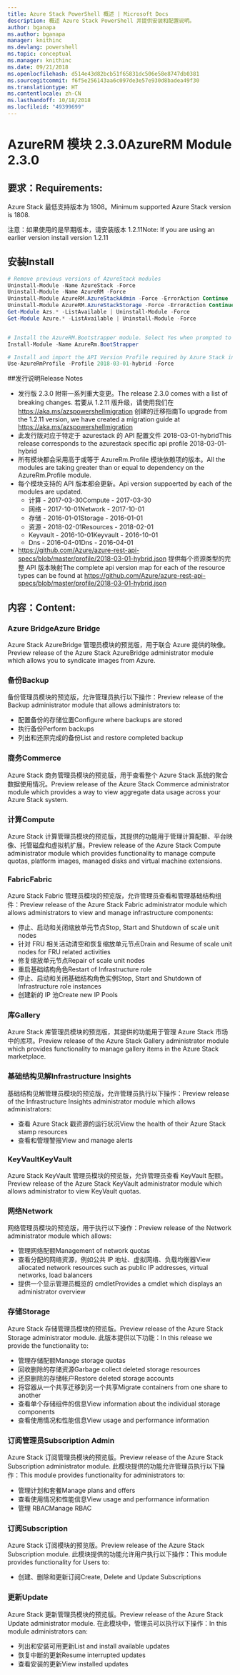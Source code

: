 ```yaml
---
title: Azure Stack PowerShell 概述 | Microsoft Docs
description: 概述 Azure Stack PowerShell 并提供安装和配置说明。
author: bganapa
ms.author: bganapa
manager: knithinc
ms.devlang: powershell
ms.topic: conceptual
ms.manager: knithinc
ms.date: 09/21/2018
ms.openlocfilehash: d514e43d82bcb51f65831dc506e58e8747db0381
ms.sourcegitcommit: f6f5e256143aa6c097de3e57e930d8badea49f30
ms.translationtype: HT
ms.contentlocale: zh-CN
ms.lasthandoff: 10/18/2018
ms.locfileid: "49399699"
---
```

# <a name="azurerm-module-230"></a><span data-ttu-id="9bd40-103">AzureRM 模块 2.3.0</span><span class="sxs-lookup"><span data-stu-id="9bd40-103">AzureRM Module 2.3.0</span></span>

## <a name="requirements"></a><span data-ttu-id="9bd40-104">要求：</span><span class="sxs-lookup"><span data-stu-id="9bd40-104">Requirements:</span></span>
<span data-ttu-id="9bd40-105">Azure Stack 最低支持版本为 1808。</span><span class="sxs-lookup"><span data-stu-id="9bd40-105">Minimum supported Azure Stack version is 1808.</span></span>

<span data-ttu-id="9bd40-106">注意：如果使用的是早期版本，请安装版本 1.2.11</span><span class="sxs-lookup"><span data-stu-id="9bd40-106">Note: If you are using an earlier version install version 1.2.11</span></span>


## <a name="install"></a><span data-ttu-id="9bd40-107">安装</span><span class="sxs-lookup"><span data-stu-id="9bd40-107">Install</span></span>
```powershell
# Remove previous versions of AzureStack modules
Uninstall-Module -Name AzureStack -Force 
Uninstall-Module -Name AzureRM -Force 
Uninstall-Module AzureRM.AzureStackAdmin -Force -ErrorAction Continue
Uninstall-Module AzureRM.AzureStackStorage -Force -ErrorAction Continue
Get-Module Azs.* -ListAvailable | Uninstall-Module -Force
Get-Module Azure.* -ListAvailable | Uninstall-Module -Force


# Install the AzureRM.Bootstrapper module. Select Yes when prompted to install NuGet
Install-Module -Name AzureRm.BootStrapper

# Install and import the API Version Profile required by Azure Stack into the current PowerShell session.
Use-AzureRmProfile -Profile 2018-03-01-hybrid -Force

```

##<a name="release-notes"></a><span data-ttu-id="9bd40-108">发行说明</span><span class="sxs-lookup"><span data-stu-id="9bd40-108">Release Notes</span></span>
* <span data-ttu-id="9bd40-109">发行版 2.3.0 附带一系列重大变更。</span><span class="sxs-lookup"><span data-stu-id="9bd40-109">The release 2.3.0 comes with a list of breaking changes.</span></span> <span data-ttu-id="9bd40-110">若要从 1.2.11 版升级，请使用我们在 https://aka.ms/azspowershellmigration 创建的迁移指南</span><span class="sxs-lookup"><span data-stu-id="9bd40-110">To upgrade from the 1.2.11 version, we have created a migration guide at https://aka.ms/azspowershellmigration</span></span>
* <span data-ttu-id="9bd40-111">此发行版对应于特定于 azurestack 的 API 配置文件 2018-03-01-hybrid</span><span class="sxs-lookup"><span data-stu-id="9bd40-111">This release corresponds to the azurestack specific api profile 2018-03-01-hybrid</span></span>
* <span data-ttu-id="9bd40-112">所有模块都会采用高于或等于 AzureRm.Profile 模块依赖项的版本。</span><span class="sxs-lookup"><span data-stu-id="9bd40-112">All the modules are taking greater than or equal to dependency on the AzureRm.Profile module.</span></span>
* <span data-ttu-id="9bd40-113">每个模块支持的 API 版本都会更新。</span><span class="sxs-lookup"><span data-stu-id="9bd40-113">Api version suppoerted by  each of the modules are updated.</span></span> 
    * <span data-ttu-id="9bd40-114">计算 - 2017-03-30</span><span class="sxs-lookup"><span data-stu-id="9bd40-114">Compute - 2017-03-30</span></span>
    * <span data-ttu-id="9bd40-115">网络 - 2017-10-01</span><span class="sxs-lookup"><span data-stu-id="9bd40-115">Network - 2017-10-01</span></span>
    * <span data-ttu-id="9bd40-116">存储 - 2016-01-01</span><span class="sxs-lookup"><span data-stu-id="9bd40-116">Storage - 2016-01-01</span></span>
    * <span data-ttu-id="9bd40-117">资源 - 2018-02-01</span><span class="sxs-lookup"><span data-stu-id="9bd40-117">Resources - 2018-02-01</span></span>
    * <span data-ttu-id="9bd40-118">Keyvault - 2016-10-01</span><span class="sxs-lookup"><span data-stu-id="9bd40-118">Keyvault - 2016-10-01</span></span>
    * <span data-ttu-id="9bd40-119">Dns - 2016-04-01</span><span class="sxs-lookup"><span data-stu-id="9bd40-119">Dns - 2016-04-01</span></span>
* <span data-ttu-id="9bd40-120">https://github.com/Azure/azure-rest-api-specs/blob/master/profile/2018-03-01-hybrid.json 提供每个资源类型的完整 API 版本映射</span><span class="sxs-lookup"><span data-stu-id="9bd40-120">The complete api version map for each of the resource types can be found at https://github.com/Azure/azure-rest-api-specs/blob/master/profile/2018-03-01-hybrid.json</span></span>

## <a name="content"></a><span data-ttu-id="9bd40-121">内容：</span><span class="sxs-lookup"><span data-stu-id="9bd40-121">Content:</span></span>
### <a name="azure-bridge"></a><span data-ttu-id="9bd40-122">Azure Bridge</span><span class="sxs-lookup"><span data-stu-id="9bd40-122">Azure Bridge</span></span>
<span data-ttu-id="9bd40-123">Azure Stack AzureBridge 管理员模块的预览版，用于联合 Azure 提供的映像。</span><span class="sxs-lookup"><span data-stu-id="9bd40-123">Preview release of the Azure Stack AzureBridge administrator module which allows you to syndicate images from Azure.</span></span>

### <a name="backup"></a><span data-ttu-id="9bd40-124">备份</span><span class="sxs-lookup"><span data-stu-id="9bd40-124">Backup</span></span>
<span data-ttu-id="9bd40-125">备份管理员模块的预览版，允许管理员执行以下操作：</span><span class="sxs-lookup"><span data-stu-id="9bd40-125">Preview release of the Backup administrator module that allows administrators to:</span></span>
- <span data-ttu-id="9bd40-126">配置备份的存储位置</span><span class="sxs-lookup"><span data-stu-id="9bd40-126">Configure where backups are stored</span></span>
- <span data-ttu-id="9bd40-127">执行备份</span><span class="sxs-lookup"><span data-stu-id="9bd40-127">Perform backups</span></span>
- <span data-ttu-id="9bd40-128">列出和还原完成的备份</span><span class="sxs-lookup"><span data-stu-id="9bd40-128">List and restore completed backup</span></span>

### <a name="commerce"></a><span data-ttu-id="9bd40-129">商务</span><span class="sxs-lookup"><span data-stu-id="9bd40-129">Commerce</span></span>
<span data-ttu-id="9bd40-130">Azure Stack 商务管理员模块的预览版，用于查看整个 Azure Stack 系统的聚合数据使用情况。</span><span class="sxs-lookup"><span data-stu-id="9bd40-130">Preview release of the Azure Stack Commerce administrator module which provides a way to view aggregate data usage across your Azure Stack system.</span></span>

### <a name="compute"></a><span data-ttu-id="9bd40-131">计算</span><span class="sxs-lookup"><span data-stu-id="9bd40-131">Compute</span></span>
<span data-ttu-id="9bd40-132">Azure Stack 计算管理员模块的预览版，其提供的功能用于管理计算配额、平台映像、托管磁盘和虚拟机扩展。</span><span class="sxs-lookup"><span data-stu-id="9bd40-132">Preview release of the Azure Stack Compute administrator module which provides functionality to manage compute quotas, platform images, managed disks and virtual machine extensions.</span></span>

### <a name="fabric"></a><span data-ttu-id="9bd40-133">Fabric</span><span class="sxs-lookup"><span data-stu-id="9bd40-133">Fabric</span></span>
<span data-ttu-id="9bd40-134">Azure Stack Fabric 管理员模块的预览版，允许管理员查看和管理基础结构组件：</span><span class="sxs-lookup"><span data-stu-id="9bd40-134">Preview release of the Azure Stack Fabric administrator module which allows administrators to view and manage infrastructure components:</span></span>
- <span data-ttu-id="9bd40-135">停止、启动和关闭缩放单元节点</span><span class="sxs-lookup"><span data-stu-id="9bd40-135">Stop, Start and Shutdown of scale unit nodes</span></span>
- <span data-ttu-id="9bd40-136">针对 FRU 相关活动清空和恢复缩放单元节点</span><span class="sxs-lookup"><span data-stu-id="9bd40-136">Drain and Resume of scale unit nodes for FRU related activities</span></span>
- <span data-ttu-id="9bd40-137">修复缩放单元节点</span><span class="sxs-lookup"><span data-stu-id="9bd40-137">Repair of scale unit nodes</span></span>
- <span data-ttu-id="9bd40-138">重启基础结构角色</span><span class="sxs-lookup"><span data-stu-id="9bd40-138">Restart of Infrastructure role</span></span>
- <span data-ttu-id="9bd40-139">停止、启动和关闭基础结构角色实例</span><span class="sxs-lookup"><span data-stu-id="9bd40-139">Stop, Start and Shutdown of Infrastructure role instances</span></span>
- <span data-ttu-id="9bd40-140">创建新的 IP 池</span><span class="sxs-lookup"><span data-stu-id="9bd40-140">Create new IP Pools</span></span>


### <a name="gallery"></a><span data-ttu-id="9bd40-141">库</span><span class="sxs-lookup"><span data-stu-id="9bd40-141">Gallery</span></span>
<span data-ttu-id="9bd40-142">Azure Stack 库管理员模块的预览版，其提供的功能用于管理 Azure Stack 市场中的库项。</span><span class="sxs-lookup"><span data-stu-id="9bd40-142">Preview release of the Azure Stack Gallery administrator module which provides functionality to manage gallery items in the Azure Stack marketplace.</span></span>

### <a name="infrastructure-insights"></a><span data-ttu-id="9bd40-143">基础结构见解</span><span class="sxs-lookup"><span data-stu-id="9bd40-143">Infrastructure Insights</span></span>
<span data-ttu-id="9bd40-144">基础结构见解管理员模块的预览版，允许管理员执行以下操作：</span><span class="sxs-lookup"><span data-stu-id="9bd40-144">Preview release of the Infrastructure Insights administrator module which allows administrators:</span></span>
- <span data-ttu-id="9bd40-145">查看 Azure Stack 戳资源的运行状况</span><span class="sxs-lookup"><span data-stu-id="9bd40-145">View the health of their Azure Stack stamp resources</span></span>
- <span data-ttu-id="9bd40-146">查看和管理警报</span><span class="sxs-lookup"><span data-stu-id="9bd40-146">View and manage alerts</span></span>

### <a name="keyvault"></a><span data-ttu-id="9bd40-147">KeyVault</span><span class="sxs-lookup"><span data-stu-id="9bd40-147">KeyVault</span></span>
<span data-ttu-id="9bd40-148">Azure Stack KeyVault 管理员模块的预览版，允许管理员查看 KeyVault 配额。</span><span class="sxs-lookup"><span data-stu-id="9bd40-148">Preview release of the Azure Stack KeyVault administrator module which allows administrator to view KeyVault quotas.</span></span>

### <a name="network"></a><span data-ttu-id="9bd40-149">网络</span><span class="sxs-lookup"><span data-stu-id="9bd40-149">Network</span></span>
<span data-ttu-id="9bd40-150">网络管理员模块的预览版，用于执行以下操作：</span><span class="sxs-lookup"><span data-stu-id="9bd40-150">Preview release of the Network administrator module which allows:</span></span>
- <span data-ttu-id="9bd40-151">管理网络配额</span><span class="sxs-lookup"><span data-stu-id="9bd40-151">Management of network quotas</span></span>
- <span data-ttu-id="9bd40-152">查看分配的网络资源，例如公共 IP 地址、虚拟网络、负载均衡器</span><span class="sxs-lookup"><span data-stu-id="9bd40-152">View allocated network resources such as public IP addresses, virtual networks, load balancers</span></span>
- <span data-ttu-id="9bd40-153">提供一个显示管理员概览的 cmdlet</span><span class="sxs-lookup"><span data-stu-id="9bd40-153">Provides a cmdlet which displays an administrator overview</span></span>

### <a name="storage"></a><span data-ttu-id="9bd40-154">存储</span><span class="sxs-lookup"><span data-stu-id="9bd40-154">Storage</span></span>
<span data-ttu-id="9bd40-155">Azure Stack 存储管理员模块的预览版。</span><span class="sxs-lookup"><span data-stu-id="9bd40-155">Preview release of the Azure Stack Storage administrator module.</span></span>  <span data-ttu-id="9bd40-156">此版本提供以下功能：</span><span class="sxs-lookup"><span data-stu-id="9bd40-156">In this release we provide the functionality to:</span></span>
- <span data-ttu-id="9bd40-157">管理存储配额</span><span class="sxs-lookup"><span data-stu-id="9bd40-157">Manage storage quotas</span></span>
- <span data-ttu-id="9bd40-158">回收删除的存储资源</span><span class="sxs-lookup"><span data-stu-id="9bd40-158">Garbage collect deleted storage resources</span></span>
- <span data-ttu-id="9bd40-159">还原删除的存储帐户</span><span class="sxs-lookup"><span data-stu-id="9bd40-159">Restore deleted storage accounts</span></span>
- <span data-ttu-id="9bd40-160">将容器从一个共享迁移到另一个共享</span><span class="sxs-lookup"><span data-stu-id="9bd40-160">Migrate containers from one share to another</span></span>
- <span data-ttu-id="9bd40-161">查看单个存储组件的信息</span><span class="sxs-lookup"><span data-stu-id="9bd40-161">View information about the individual storage components</span></span>
- <span data-ttu-id="9bd40-162">查看使用情况和性能信息</span><span class="sxs-lookup"><span data-stu-id="9bd40-162">View usage and performance information</span></span>

### <a name="subscription-admin"></a><span data-ttu-id="9bd40-163">订阅管理员</span><span class="sxs-lookup"><span data-stu-id="9bd40-163">Subscription Admin</span></span>
<span data-ttu-id="9bd40-164">Azure Stack 订阅管理员模块的预览版。</span><span class="sxs-lookup"><span data-stu-id="9bd40-164">Preview release of the Azure Stack Subscription administrator module.</span></span>  <span data-ttu-id="9bd40-165">此模块提供的功能允许管理员执行以下操作：</span><span class="sxs-lookup"><span data-stu-id="9bd40-165">This module provides functionality for administrators to:</span></span>
- <span data-ttu-id="9bd40-166">管理计划和套餐</span><span class="sxs-lookup"><span data-stu-id="9bd40-166">Manage plans and offers</span></span>
- <span data-ttu-id="9bd40-167">查看使用情况和性能信息</span><span class="sxs-lookup"><span data-stu-id="9bd40-167">View usage and performance information</span></span>
- <span data-ttu-id="9bd40-168">管理 RBAC</span><span class="sxs-lookup"><span data-stu-id="9bd40-168">Manage RBAC</span></span>

### <a name="subscription"></a><span data-ttu-id="9bd40-169">订阅</span><span class="sxs-lookup"><span data-stu-id="9bd40-169">Subscription</span></span>
<span data-ttu-id="9bd40-170">Azure Stack 订阅模块的预览版。</span><span class="sxs-lookup"><span data-stu-id="9bd40-170">Preview release of the Azure Stack Subscription module.</span></span>  <span data-ttu-id="9bd40-171">此模块提供的功能允许用户执行以下操作：</span><span class="sxs-lookup"><span data-stu-id="9bd40-171">This module provides functionality for Users to:</span></span>
- <span data-ttu-id="9bd40-172">创建、删除和更新订阅</span><span class="sxs-lookup"><span data-stu-id="9bd40-172">Create, Delete and Update Subscriptions</span></span>

### <a name="update"></a><span data-ttu-id="9bd40-173">更新</span><span class="sxs-lookup"><span data-stu-id="9bd40-173">Update</span></span>
<span data-ttu-id="9bd40-174">Azure Stack 更新管理员模块的预览版。</span><span class="sxs-lookup"><span data-stu-id="9bd40-174">Preview release of the Azure Stack Update administrator module.</span></span>  <span data-ttu-id="9bd40-175">在此模块中，管理员可以执行以下操作：</span><span class="sxs-lookup"><span data-stu-id="9bd40-175">In this module administrators can:</span></span>
- <span data-ttu-id="9bd40-176">列出和安装可用更新</span><span class="sxs-lookup"><span data-stu-id="9bd40-176">List and install available updates</span></span>
- <span data-ttu-id="9bd40-177">恢复中断的更新</span><span class="sxs-lookup"><span data-stu-id="9bd40-177">Resume interrupted updates</span></span>
- <span data-ttu-id="9bd40-178">查看安装的更新</span><span class="sxs-lookup"><span data-stu-id="9bd40-178">View installed updates</span></span>
